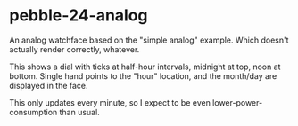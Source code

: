 pebble-24-analog
======

An analog watchface based on the "simple analog" example.  Which doesn't actually render correctly, whatever.

This shows a dial with ticks at half-hour intervals, midnight at top, noon at bottom.  Single hand points to the "hour" location, and the month/day are displayed in the face.

This only updates every minute, so I expect to be even lower-power-consumption than usual.
